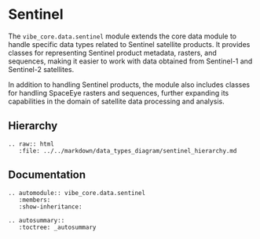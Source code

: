 # Sentinel

The `vibe_core.data.sentinel` module extends the core data module to handle specific data types related to Sentinel satellite products. It provides classes for representing Sentinel product metadata, rasters, and sequences, making it easier to work with data obtained from Sentinel-1 and Sentinel-2 satellites.

In addition to handling Sentinel products, the module also includes classes for handling SpaceEye rasters and sequences, further expanding its capabilities in the domain of satellite data processing and analysis.

## Hierarchy

```{eval-rst}
.. raw:: html
   :file: ../../markdown/data_types_diagram/sentinel_hierarchy.md
```

## Documentation

```{eval-rst}
.. automodule:: vibe_core.data.sentinel
   :members:
   :show-inheritance:
```

```{eval-rst}
.. autosummary::
   :toctree: _autosummary
```
